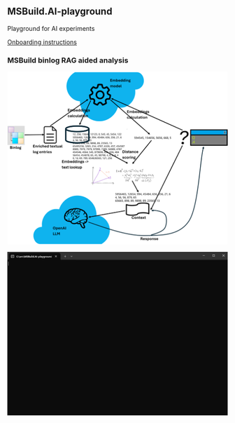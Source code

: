 ## MSBuild.AI-playground
Playground for AI experiments

[Onboarding instructions](docs/GettingStarted.md)

### MSBuild binlog RAG aided analysis

![simplified diagram](docs/simplified-diagram.png)

![sample prompt](docs/sample-prompt.gif)